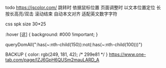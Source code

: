 todo
https://jscolor.com/
跳转时 依据鼠标位置
页面调整时 以文本位置定位
长按长高亮/双击
滚动结束 自动本文对齐
适配英文数字字符

css spk
size 30*25

:hover [这] {
    background: #000 !important;
}

queryDomAll(":has(~:nth-child(150)):not(:has(~:nth-child(100)))")


BACKUP {
    color: rgb(249, 181, 42);
    /* 299e81 */
}
https://www.one-tab.com/page/IZJ6GpH6QUSm2mauLARD_A
